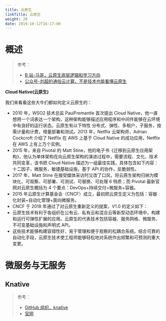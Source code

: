 ```yaml
---
title: 云原生
linkTitle: 云原生
weight: 20
date: 2019-10-12T16:17:00
---
```


# 概述

> 参考：
> 
> - [B 站-马哥，云原生底层逻辑和学习方向](https://www.bilibili.com/video/BV1UX4y1Z7Bx)
> - [公众号-刘超的通俗云计算，不是技术也能看懂云原生](https://mp.weixin.qq.com/s/csY8T02Ck8bnE3vVcZxVjQ)

**Cloud Native(云原生)** 

我们来看看这些大牛们都如何定义云原生的：

- 2010 年，WSO2 技术总监 PaulFremantle 首次提出 Cloud Native，他一直想用一个词表达一个架构，这种架构能够描述应用程序和中间件能够在云环境中有良好的运行状态。云原生有以下特性 分布式、弹性、多租户，子服务，按需计量和计费，增量部署和测试。2013 年，Netflix 云架构师，Adrian Cockcroft 介绍了 Netflix 在 AWS 上基于 Cloud Native 的成功应用，Netflix 在 AWS 上有上万个实例。
- 2015 年，来自 Pivotal 的 Matt Stine，他的电子书《迁移到云原生应用架构》，他认为单体架构在向云原生架构的演进过程中，需要流程、文化、技术共同变革，该书把 Cloud Native 描述为一组最佳实践，具体包含如下内容：十二因子，微服务，敏捷基础设施，基于 API 的协作，反脆弱性。
- 2017 年，Matt Stine 在接受媒体采访时又改了口风，将云原生架构归纳为模块化、可观察、可部署、可测试、可替换、可处理 6 特质；而 Pivotal 最新官网对云原生概括为 4 个要点：DevOps+持续交付+微服务+容器。
- 2015 年云原生计算基金会（CNCF）成立，最初把云原生定义为包括：容器化封装+自动化管理+面向微服务。
- CNCF 于 2018 年通过了对云原生重新定义的提案，V1.0 的定义如下：
- 云原生技术有利于各组织在公有云、私有云和混合云等新型动态环境中，构建和运行可弹性扩展的应用。云原生的代表技术包括容器、服务网格、微服务、不可变基础设施和声明式 API。
- 这些技术能够构建容错性好、易于管理和便于观察的松耦合系统。结合可靠的自动化手段，云原生技术使工程师能够轻松地对系统作出频繁和可预测的重大变更。

# 微服务与无服务

## Knative

> 参考：
>
> - [GitHub 组织，knative](https://github.com/knative)
> - [官网](https://knative.dev/)

